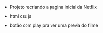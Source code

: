  - Projeto recriando a pagina inicial da Netflix 

 - html css js

 - botão com play pra ver uma previa do filme